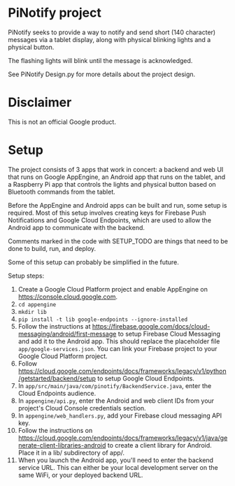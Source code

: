 # PiNotify project

PiNotify seeks to provide a way to notify and send short (140 character) messages via a tablet
display, along with physical blinking lights and a physical button.

The flashing lights will blink until the message is acknowledged.

See PiNotify Design.py for more details about the project design.

# Disclaimer

This is not an official Google product.

# Setup

The project consists of 3 apps that work in concert: a backend and web UI that runs on Google
AppEngine, an Android app that runs on the tablet, and a Raspberry Pi app that controls the lights
and physical button based on Bluetooth commands from the tablet.

Before the AppEngine and Android apps can be built and run, some setup is required. Most of this
setup involves creating keys for Firebase Push Notifications and Google Cloud Endpoints, which are
used to allow the Android app to communicate with the backend.

Comments marked in the code with SETUP_TODO are things that need to be done to build, run, and
deploy.

Some of this setup can probably be simplified in the future.

Setup steps:
1. Create a Google Cloud Platform project and enable AppEngine on https://console.cloud.google.com.
1. `cd appengine`
1. `mkdir lib`
1. `pip install -t lib google-endpoints --ignore-installed`
1. Follow the instructions at https://firebase.google.com/docs/cloud-messaging/android/first-message
   to setup Firebase Cloud Messaging and add it to the Android app. This should replace the
   placeholder file `app/google-services.json`. You can link your Firebase project to your Google
   Cloud Platform project. 
1. Follow
   https://cloud.google.com/endpoints/docs/frameworks/legacy/v1/python/getstarted/backend/setup to
   setup Google Cloud Endpoints. 
1. In `app/src/main/java/com/pinotify/BackendService.java`, enter the Cloud Endpoints audience.
1. In `appengine/api.py`, enter the Android and web client IDs from your project's Cloud Console
   credentials section.
1. In `appengine/web_handlers.py`, add your Firebase cloud messaging API key.
1. Follow the instructions on
   https://cloud.google.com/endpoints/docs/frameworks/legacy/v1/java/generate-client-libraries-android
   to create a client library for Android. Place it in a lib/ subdirectory of
   app/.
1. When you launch the Android app, you'll need to enter the backend service URL. This can either be
   your local development server on the same WiFi, or your deployed backend URL.
